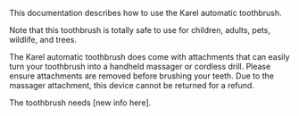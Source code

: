 This documentation describes how to use the Karel automatic toothbrush.

Note that this toothbrush is totally safe to use for children,
adults, pets, wildlife, and trees. 

The Karel automatic toothbrush does come with attachments that 
can easily turn your toothbrush into a handheld massager or cordless drill.
Please ensure attachments are removed before brushing your teeth. 
Due to the massager attachment, this device cannot be returned for a refund.

The toothbrush needs [new info here]. 